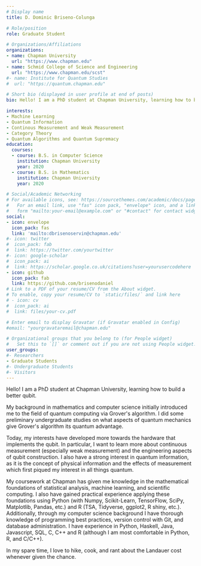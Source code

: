 ```yaml
---
# Display name
title: D. Dominic Briseno-Colunga

# Role/position
role: Graduate Student

# Organizations/Affiliations
organizations:
- name: Chapman University
  url: "https://www.chapman.edu"
- name: Schmid College of Science and Engineering
  url: "https://www.chapman.edu/scst"
#- name: Institute for Quantum Studies
#  url: "https://quantum.chapman.edu"

# Short bio (displayed in user profile at end of posts)
bio: Hello! I am a PhD student at Chapman University, learning how to build a better qubit.

interests:
- Machine Learning
- Quantum Information
- Continous Measurement and Weak Measurement
- Category Theory
- Quantum Algorithms and Quantum Supremacy
education:
  courses:
  - course: B.S. in Computer Science
    institution: Chapman University
    year: 2020
  - course: B.S. in Mathematics
    institution: Chapman University
    year: 2020

# Social/Academic Networking
# For available icons, see: https://sourcethemes.com/academic/docs/page-builder/#icons
#   For an email link, use "fas" icon pack, "envelope" icon, and a link in the
#   form "mailto:your-email@example.com" or "#contact" for contact widget.
social:
- icon: envelope
  icon_pack: fas
  link: 'mailto:dbrisenoservin@chapman.edu'
#- icon: twitter
#  icon_pack: fab
#  link: https://twitter.com/yourtwitter
#- icon: google-scholar
#  icon_pack: ai
#  link: https://scholar.google.co.uk/citations?user=yourusercodehere
- icon: github
  icon_pack: fab
  link: https://github.com/brisenodaniel
# Link to a PDF of your resume/CV from the About widget.
# To enable, copy your resume/CV to `static/files/` and link here 
# - icon: cv
#  icon_pack: ai
#  link: files/your-cv.pdf

# Enter email to display Gravatar (if Gravatar enabled in Config)
#email: "yourgravataremail@chapman.edu"

# Organizational groups that you belong to (for People widget)
#   Set this to `[]` or comment out if you are not using People widget.
user_groups:
#- Researchers
- Graduate Students
#- Undergraduate Students
#- Visitors
---
```

Hello! I am a PhD student at Chapman University, learning how to build a better qubit. 

My background in mathematics and computer science initially introduced me to the field of quantum computing via Grover's algorithm. I did some preliminary undergraduate studies on what aspects of quantum mechanics give Grover's algorithm its quantum advantage.

Today, my interests have developed more towards the hardware that implements the qubit. In particular, I want to learn more about continuous measurement (especially weak measurement) and the engineering aspects of qubit construction. I also have a strong interest in quantum information, as it is the concept of physical information and the effects of measurement which first piqued my interest in all things quantum.

My coursework at Chapman has given me knowledge in the mathematical foundations of statistical analysis, machine learning, and scientific computing. I also have gained practical experience applying these foundations using Python (with Numpy, Scikit-Learn, TensorFlow, SciPy, Matplotlib, Pandas, etc.) and R (TSA, Tidyverse, ggplot2, R shiny, etc.). Additionally, through my computer science background I have thorough knowledge of programming best practices, version control with Git, and database administration. I have experience in Python, Haskell, Java, Javascript, SQL, C, C++ and R (although I am most comfortable in Python, R, and C/C++).

In my spare time, I love to hike, cook, and rant about the Landauer cost whenever given the chance.



